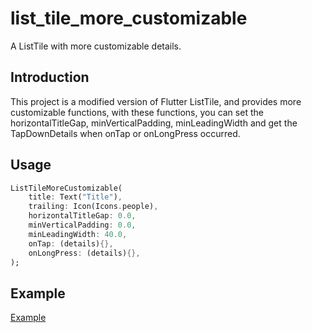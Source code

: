# list_tile_more_customizable

A ListTile with more customizable details.

## Introduction

This project is a modified version of Flutter ListTile, 
and provides more customizable functions, 
with these functions, 
you can set the horizontalTitleGap, minVerticalPadding, minLeadingWidth
and get the TapDownDetails when onTap or onLongPress occurred.

## Usage

```dart
ListTileMoreCustomizable(
    title: Text("Title"),
    trailing: Icon(Icons.people),
    horizontalTitleGap: 0.0,
    minVerticalPadding: 0.0,
    minLeadingWidth: 40.0,
    onTap: (details){},
    onLongPress: (details){},
);
```

## Example 
[Example](https://pub.dev/packages/list_tile_more_customizable#-example-tab-)

